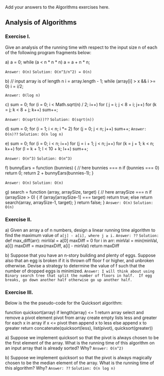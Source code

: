 Add your answers to the Algorithms exercises here.

## Analysis of Algorithms

### Exercise I. 

Give an analysis of the running time with respect to the input size n of each of the following program fragments below:

a)  a = 0;
    while (a < n * n * n)
        a = a + n * n;

`Answer: O(n)`
`Solution: O(n^3/n^2) = O(n)`

b) // input array is of length n
    i = array.length - 1;
    while (array[i] > x && i >= 0)
        i = i/2;

`Answer: O(log n)`

c)  sum = 0;
    for (i = 0; i < Math.sqrt(n) / 2; i++)
        for ( j = i; j < 8 + i; j++)
            for (k = j; k < 8 + j; k++)
                sum++;
            
`Answer: O(sqrt(n))??`
`Solution: O(sqrt(n))`

d)  sum = 0;
    for (i = 1; i < n; i *= 2)
        for (j = 0; j < n; j++)
            sum++;
`Answer: O(n)??`
`Solution: O(n log n)`

e)  sum = 0;
    for (i = 0; i < n; i++)
        for (j = i + 1; j < n; j++)
            for (k = j + 1; k < n; k++)
                for (l = k + 1; l < 10 + k; l++)
                    sum++;

`Answer: O(n^3)`
`Solution: O(n^3)`

f)  bunnyEars = function (bunnies) { // here bunnies === n
        if (bunnies === 0) return 0;
        return 2 + bunnyEars(bunnies-1);
    }

`Answer: O(n)`
`Solution: O(n)`

g)  search = function (array, arraySize, target) { // here arraySize === n
        if (arraySize > 0) {
            if (array[arraySize-1] === target) return true;
            else return search(array, arraySize-1, target);
        }
        return false;
    }
`Answer: O(n)`
`Solution: O(n)`

### Exercise II.

a)  Given an array a of n numbers, design a linear running time algorithm to find the maximum value of
        `a[j] - a[i], where j ≥ i.`
`Answer: ??`
`Solution:`
    def max_diff(arr):
        minVal = a[0]
        maxDiff = 0
        for i in arr:
            minVal = min(minVal, a[i])
            maxDiff = max(maxDiff, a[i] - minVal)
        return maxDiff
    

b)  Suppose that you have an n-story building and plenty of eggs. Suppose also that an egg is broken if it is thrown off floor f or higher, and unbroken otherwise. Devise a strategy to determine the value of f such that the number of dropped eggs is minimized.
`Answer: I will think about using Binary search tree that split the number of floors in half.  If egg breaks, go down another half otherwise go up another half.`

### Exercise III.

Below is the the pseudo-code for the Quicksort algorithm:

function quicksort(array)
    if length(array) <= 1
        return array
    select and remove a pivot element pivot from array
    create empty lists less and greater
    for each x in array
        if x <= pivot then append x to less
        else append x to greater
    return concatenate(quicksort(less), list(pivot), quicksort(greater))

a)  Suppose we implement quicksort so that the pivot is always chosen to be the first element of the array.
What is the running time of this algorithm on an input array that is already sorted? Why?
`Answer: O(n^2)`

b)  Suppose we implement quicksort so that the pivot is always magically chosen to be the median element of the array. What is the running time of this algorithm? Why?
`Answer: ??`
`Solution: O(n log n)`
